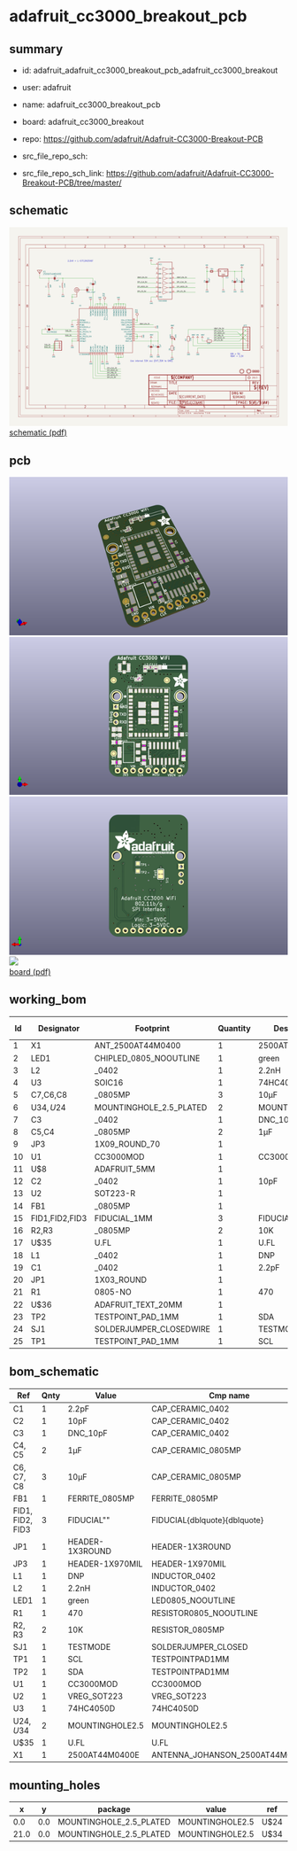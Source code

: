 # adafruit_cc3000_breakout_pcb
 
## summary 
* id: adafruit_adafruit_cc3000_breakout_pcb_adafruit_cc3000_breakout
* user: adafruit
* name: adafruit_cc3000_breakout_pcb
* board: adafruit_cc3000_breakout
* repo: https://github.com/adafruit/Adafruit-CC3000-Breakout-PCB



* src_file_repo_sch: 
* src_file_repo_sch_link: https://github.com/adafruit/Adafruit-CC3000-Breakout-PCB/tree/master/

## schematic  
![](working_schematic_600.png)  
[schematic (pdf)](working_schematic.pdf)  

## pcb  
![](working_3d_600.png) 
![](working_3d_front_600.png)  
![](working_3d_back_600.png)  
![](working_600.png)  
[board (pdf)](working.pdf)  

## working_bom
| Id | Designator | Footprint | Quantity | Designation | Supplier and ref |  | None | 
| --- | --- | --- | --- | --- | --- | --- | --- | 
| 1 | X1 | ANT_2500AT44M0400 | 1 | 2500AT44M0400E |  |  | [''] | 
| 2 | LED1 | CHIPLED_0805_NOOUTLINE | 1 | green |  |  | [''] | 
| 3 | L2 | _0402 | 1 | 2.2nH |  |  | [''] | 
| 4 | U3 | SOIC16 | 1 | 74HC4050D |  |  | [''] | 
| 5 | C7,C6,C8 | _0805MP | 3 | 10µF |  |  | [''] | 
| 6 | U$34,U$24 | MOUNTINGHOLE_2.5_PLATED | 2 | MOUNTINGHOLE2.5 |  |  | [''] | 
| 7 | C3 | _0402 | 1 | DNC_10pF |  |  | [''] | 
| 8 | C5,C4 | _0805MP | 2 | 1µF |  |  | [''] | 
| 9 | JP3 | 1X09_ROUND_70 | 1 |  |  |  | [''] | 
| 10 | U1 | CC3000MOD | 1 | CC3000MOD |  |  | [''] | 
| 11 | U$8 | ADAFRUIT_5MM | 1 |  |  |  | [''] | 
| 12 | C2 | _0402 | 1 | 10pF |  |  | [''] | 
| 13 | U2 | SOT223-R | 1 |  |  |  | [''] | 
| 14 | FB1 | _0805MP | 1 |  |  |  | [''] | 
| 15 | FID1,FID2,FID3 | FIDUCIAL_1MM | 3 | FIDUCIAL" |  |  | [''] | 
| 16 | R2,R3 | _0805MP | 2 | 10K |  |  | [''] | 
| 17 | U$35 | U.FL | 1 | U.FL |  |  | [''] | 
| 18 | L1 | _0402 | 1 | DNP |  |  | [''] | 
| 19 | C1 | _0402 | 1 | 2.2pF |  |  | [''] | 
| 20 | JP1 | 1X03_ROUND | 1 |  |  |  | [''] | 
| 21 | R1 | 0805-NO | 1 | 470 |  |  | [''] | 
| 22 | U$36 | ADAFRUIT_TEXT_20MM | 1 |  |  |  | [''] | 
| 23 | TP2 | TESTPOINT_PAD_1MM | 1 | SDA |  |  | [''] | 
| 24 | SJ1 | SOLDERJUMPER_CLOSEDWIRE | 1 | TESTMODE |  |  | [''] | 
| 25 | TP1 | TESTPOINT_PAD_1MM | 1 | SCL |  |  | [''] | 


## bom_schematic
| Ref | Qnty | Value | Cmp name | Footprint | Description | Vendor | DNP | 
| --- | --- | --- | --- | --- | --- | --- | --- | 
| C1 | 1 | 2.2pF | CAP_CERAMIC_0402 | working:_0402 |  |  |  | 
| C2 | 1 | 10pF | CAP_CERAMIC_0402 | working:_0402 |  |  |  | 
| C3 | 1 | DNC_10pF | CAP_CERAMIC_0402 | working:_0402 |  |  |  | 
| C4, C5 | 2 | 1µF | CAP_CERAMIC_0805MP | working:_0805MP |  |  |  | 
| C6, C7, C8 | 3 | 10µF | CAP_CERAMIC_0805MP | working:_0805MP |  |  |  | 
| FB1 | 1 | FERRITE_0805MP | FERRITE_0805MP | working:_0805MP |  |  |  | 
| FID1, FID2, FID3 | 3 | FIDUCIAL"" | FIDUCIAL{dblquote}{dblquote} | working:FIDUCIAL_1MM |  |  |  | 
| JP1 | 1 | HEADER-1X3ROUND | HEADER-1X3ROUND | working:1X03_ROUND |  |  |  | 
| JP3 | 1 | HEADER-1X970MIL | HEADER-1X970MIL | working:1X09_ROUND_70 |  |  |  | 
| L1 | 1 | DNP | INDUCTOR_0402 | working:_0402 |  |  |  | 
| L2 | 1 | 2.2nH | INDUCTOR_0402 | working:_0402 |  |  |  | 
| LED1 | 1 | green | LED0805_NOOUTLINE | working:CHIPLED_0805_NOOUTLINE |  |  |  | 
| R1 | 1 | 470 | RESISTOR0805_NOOUTLINE | working:0805-NO |  |  |  | 
| R2, R3 | 2 | 10K | RESISTOR_0805MP | working:_0805MP |  |  |  | 
| SJ1 | 1 | TESTMODE | SOLDERJUMPER_CLOSED | working:SOLDERJUMPER_CLOSEDWIRE |  |  |  | 
| TP1 | 1 | SCL | TESTPOINTPAD1MM | working:TESTPOINT_PAD_1MM |  |  |  | 
| TP2 | 1 | SDA | TESTPOINTPAD1MM | working:TESTPOINT_PAD_1MM |  |  |  | 
| U1 | 1 | CC3000MOD | CC3000MOD | working:CC3000MOD |  |  |  | 
| U2 | 1 | VREG_SOT223 | VREG_SOT223 | working:SOT223-R |  |  |  | 
| U3 | 1 | 74HC4050D | 74HC4050D | working:SOIC16 |  |  |  | 
| U$24, U$34 | 2 | MOUNTINGHOLE2.5 | MOUNTINGHOLE2.5 | working:MOUNTINGHOLE_2.5_PLATED |  |  |  | 
| U$35 | 1 | U.FL | U.FL | working:U.FL |  |  |  | 
| X1 | 1 | 2500AT44M0400E | ANTENNA_JOHANSON_2500AT44M0400 | working:ANT_2500AT44M0400 |  |  |  | 


## mounting_holes
| x | y | package | value | ref | size | 
| --- | --- | --- | --- | --- | --- | 
| 0.0 | 0.0 | MOUNTINGHOLE_2.5_PLATED | MOUNTINGHOLE2.5 | U$24 | m3 | 
| 21.0 | 0.0 | MOUNTINGHOLE_2.5_PLATED | MOUNTINGHOLE2.5 | U$34 | m3 | 


